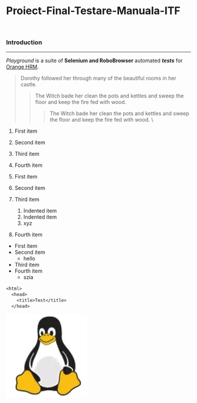 # Proiect-Final-Testare-Manuala-ITF
&nbsp;
### Introduction
---
*Playground* is a suite of **Selenium and RoboBrowser** automated ***tests*** for [Orange HRM](https://opensource-demo.orangehrmlive.com/web/index.php/auth/login).

> Dorothy followed her through many of the beautiful rooms in her castle.
>
>> The Witch bade her clean the pots and kettles and sweep the floor and keep the fire fed with wood.
>>> The Witch bade her clean the pots and kettles and sweep the floor and keep the fire fed with wood.    \



1. First item
2. Second item
3. Third item
4. Fourth item

1. First item
2. Second item
3. Third item
    1. Indented item
    2. Indented item
    3. xyz
4. Fourth item


- First item
- Second item
    - hello
- Third item
- Fourth item
  - szia



 ```
 <html>
   <head>
     <title>Test</title>
   </head>
   ```

![Tux, the Linux mascot](/Capture.JPG)
